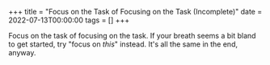 +++
title = "Focus on the Task of Focusing on the Task (Incomplete)"
date = 2022-07-13T00:00:00
tags = []
+++

Focus on the task of focusing on the task.
If your breath seems a bit bland to get started, try "focus on _this_" instead.
It's all the same in the end, anyway.
